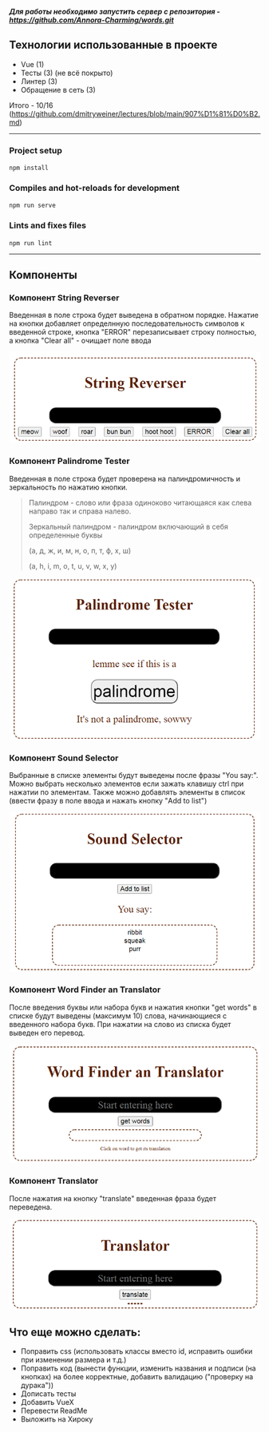 ***Для работы необходимо запустить сервер с репозитория - https://github.com/Annora-Charming/words.git***

## Технологии использованные в проекте

* Vue (1)
* Тесты (3) (не всё покрыто)
* Линтер (3)
* Обращение в сеть (3)

Итого - 10/16
(https://github.com/dmitryweiner/lectures/blob/main/907%D1%81%D0%B2.md)
***
### Project setup
```
npm install
```

### Compiles and hot-reloads for development
```
npm run serve
```

### Lints and fixes files
```
npm run lint
```
***
## Компоненты

### Компонент String Reverser

Введенная в поле строка будет выведена в обратном порядке. Нажатие на кнопки добавляет определнную последовательность символов к введенной строке, кнопка "ERROR" перезаписывает строку полностью, а кнопка "Clear all" - очищает поле ввода

![img.png](public/images/Reverser.png)

### Компонент Palindrome Tester

Введенная в поле строка будет проверена на палиндромичность и зеркальность по нажатию кнопки. 
> Палиндром - слово или фраза одиноково читающаяся как слева направо так и справа налево.
> 
> Зеркальный палиндром - палиндром включающий в себя определенные буквы 
> 
> (а, д, ж, и, м, н, о, п, т, ф, х, ш) 
> 
> (a, h, i, m, o, t, u, v, w, x, y)

![img.png](public/images/Palindrome.png)

### Компонент Sound Selector

Выбранные в списке элементы будут выведены после фразы "You say:". Можно выбрать несколько элементов если зажать клавишу ctrl при нажатии по элементам. Также можно добавлять элементы в список (ввести фразу в поле ввода и нажать кнопку "Add to list")

![img.png](public/images/Sound.png)

### Компонент Word Finder an Translator

После введения буквы или набора букв и нажатия кнопки "get words" в списке будут выведены (максимум 10) слова, начинающиеся с введенного набора букв. При нажатии на слово из списка будет выведен его перевод.

![img.png](public/images/Finder.png)

### Компонент Translator

После нажатия на кнопку "translate" введенная фраза будет переведена.

![img.png](public/images/Translator.png)

## Что еще можно сделать:
* Поправить css (использовать классы вместо id, исправить ошибки при изменении размера и т.д.)
* Поправить код (вынести функции, изменить названия и подписи (на кнопках) на более корректные, добавить валидацию ("проверку на дурака"))
* Дописать тесты
* Добавить VueX
* Перевести ReadMe
* Выложить на Хироку
